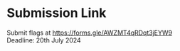 # Submission Link
Submit flags at https://forms.gle/AWZMT4qRDqt3jEYW9 <br>
Deadline: 20th July 2024
